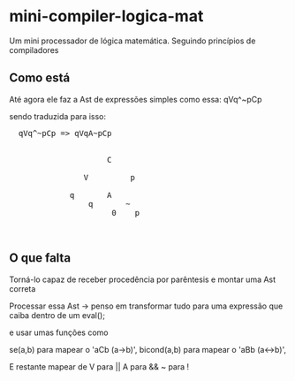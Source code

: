 # mini-compiler-logica-mat
Um mini processador de lógica matemática. Seguindo princípios de compiladores


## Como está 
Até agora ele faz a Ast de expressões simples como essa: qVq^~pCp

sendo traduzida para isso:
<pre>
  qVq^~pCp => qVqA~pCp
  
  
                     C
                     
                V         p
                
             q       A
                 q       ~
                      0    p
              
           
</pre>


## O que falta

Torná-lo capaz de receber procedência por parêntesis e montar uma Ast correta

Processar essa Ast -> penso em transformar tudo para uma expressão que caiba dentro de um eval();

e usar umas funções como 

se(a,b) para mapear o 'aCb (a->b)', 
bicond(a,b) para mapear o 'aBb (a<->b)',

E restante mapear de
V para ||
A para &&
~ para !
                    
 
